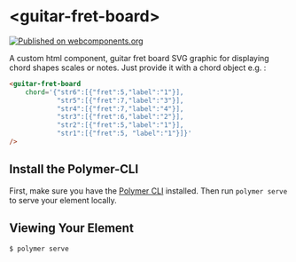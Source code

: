 # \<guitar-fret-board\>
[![Published on webcomponents.org](https://img.shields.io/badge/webcomponents.org-published-blue.svg)](https://www.webcomponents.org/element/bcrabbe/guitar-fretboard)


 A custom html component, guitar fret board SVG graphic for displaying chord shapes scales or notes. Just provide it with a chord object e.g. :
 <!--
```
<custom-element-demo>
  <template>
    <link rel="import" href="../guitar-fret-board.html">
    <next-code-block></next-code-block>
  </template>
</custom-element-demo>
```
-->
```html
<guitar-fret-board
    chord='{"str6":[{"fret":5,"label":"1"}],
            "str5":[{"fret":7,"label":"3"}],
            "str4":[{"fret":7,"label":"4"}],
            "str3":[{"fret":6,"label":"2"}],
            "str2":[{"fret":5,"label":"1"}],
            "str1":[{"fret":5, "label":"1"}]}'
/>

```

## Install the Polymer-CLI

First, make sure you have the [Polymer CLI](https://www.npmjs.com/package/polymer-cli) installed. Then run `polymer serve` to serve your element locally.


## Viewing Your Element

```
$ polymer serve
```
